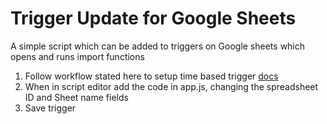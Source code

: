 # Trigger Update for Google Sheets
A simple script which can be added to triggers on Google sheets which opens and runs import functions

1. Follow workflow stated here to setup time based trigger [docs](https://developers.google.com/apps-script/guides/triggers/installable#managing_triggers_manually)
2. When in script editor add the code in app.js, changing the spreadsheet ID and Sheet name fields
3. Save trigger
